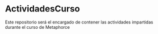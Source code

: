 # ActividadesCurso
Este repositorio será el encargado de contener las actividades impartidas durante el curso de Metaphorce
